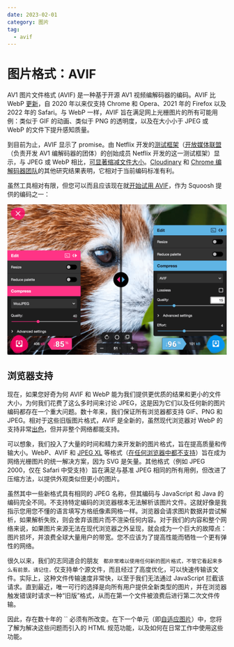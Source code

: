 ```yaml
---
date: 2023-02-01
category: 图片
tag:
  - avif
---
```

# 图片格式：AVIF 

AV1 图片文件格式 (AVIF) 是一种基于开源 AV1 视频编解码器的编码。AVIF 比 WebP [更新](https://caniuse.com/avif)，自 2020 年以来仅支持 Chrome 和 Opera、2021 年的 Firefox 以及 2022 年的 Safari。与 WebP 一样，AVIF 旨在满足网上光栅图片的所有可能用例：类似于 GIF 的动画、类似于 PNG 的透明度，以及在大小小于 JPEG 或 WebP 的文件下提升感知质量。

到目前为止，AVIF 显示了 promise。由 Netflix 开发的[测试框架](https://github.com/Netflix/image_compression_comparison)（[开放媒体联盟](https://aomedia.org/)（负责开发 AV1 编解码器的团体）的创始成员 Netflix 开发的这一测试框架）显示，与 JPEG 或 WebP 相比，[可显著缩减文件大小](https://netflixtechblog.com/avif-for-next-generation-image-coding-b1d75675fe4)。[Cloudinary](https://cloudinary.com/blog/contemplating-codec-comparisons) 和 [Chrome 编解码器团队](https://storage.googleapis.com/avif-comparison/index.html)的其他研究结果表明，它相对于当前编码标准有利。

虽然工具相对有限，但您可以而且应该现在就[开始试用 AVIF](https://jakearchibald.com/2020/avif-has-landed/)，作为 Squoosh 提供的编码之一：

![显示 AVIF 压缩设置的 Squoosh 屏幕截图。](images/a-squoosh-screenshot-show-37b8d06c5a8c5.png)

## 浏览器支持

现在，如果您好奇为何 AVIF 和 WebP 能为我们提供更优质的结果和更小的文件大小，为何我们花费了这么多时间来讨论 JPEG，这是因为它们以及任何新的图片编码都存在一个重大问题。数十年来，我们保证所有浏览器都支持 GIF、PNG 和 JPEG。相对于这些旧版图片格式，AVIF 是全新的，虽然现代浏览器对 WebP 的支持非常[出色](https://caniuse.com/?search=webp)，但并非整个网络都能支持。

可以想象，我们投入了大量的时间和精力来开发新的图片格式，旨在提高质量和传输大小。WebP、AVIF 和 [JPEG XL](https://jpeg.org/jpegxl/) 等格式（[在任何浏览器中都不支持](https://caniuse.com/jpegxl)）旨在成为网络光栅图片的统一解决方案，因为 SVG 是矢量。其他格式（例如 JPEG 2000，仅在 Safari 中受支持）旨在满足与基准 JPEG 相同的所有用例，但改进了压缩方法，以提供外观类似但更小的图片。

虽然其中一些新格式具有相同的 JPEG 名称，但其编码与 JavaScript 和 Java 的编码完全不同。不支持特定编码的浏览器根本无法解析该图片文件。这就好像是我指示您用您不懂的语言填写方格纸像素网格一样。浏览器会请求图片数据并尝试解析，如果解析失败，则会舍弃该图片而不渲染任何内容。对于我们的内容和整个网络来说，如果图片来源无法在现代浏览器之外呈现，就会成为一个巨大的故障点：图片损坏，并浪费全球大量用户的带宽。您不应该为了提高性能而牺牲一个更有弹性的网络。

很久以来，我们的志同道合的朋友 `` 都非常难以使用任何新的图片格式，不管它看起来多么有前景。请记住，``仅支持单个源文件，而且经过了高度优化，可以快速传输该文件。实际上，这种文件传输速度非常快，以至于我们无法通过 JavaScript 拦截该请求。直到最近，唯一可行的选择是向所有用户提供全新类型的图片，并在浏览器触发错误时请求一种“旧版”格式，从而在第一个文件被浪费后进行第二次文件传输。

因此，存在数十年的 `` 必须有所改变。在下一个单元（即[自适应图片](/web/images/responsive-images)）中，您将了解为解决这些问题而引入的 HTML 规范功能，以及如何在日常工作中使用这些功能。